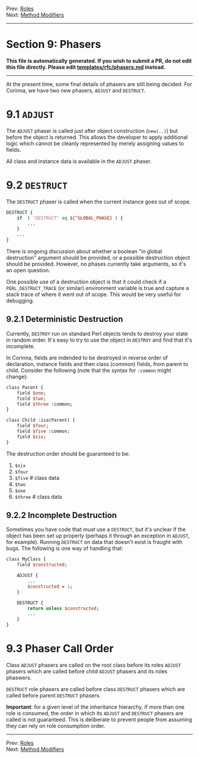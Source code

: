 Prev: [Roles](roles.md)   
Next: [Method Modifiers](method-modifiers.md)

---

# Section 9: Phasers

**This file is automatically generated. If you wish to submit a PR, do not
edit this file directly. Please edit
[templates/rfc/phasers.md](https://github.com/Ovid/Cor/tree/master/templates/rfc/phasers.md) instead.**

---

At the present time, some final details of phasers are still being decided.
For Corinna, we have two new phasers, `ADJUST` and `DESTRUCT`.

# 9.1 `ADJUST`
The `ADJUST` phaser is called just after object construction (`new(..)`) but
before the object is returned. This allows the developer to apply additional
logic which cannot be cleanly represented by merely assigning values to fields.

All class and instance data is available in the `ADJUST` phaser.

# 9.2 `DESTRUCT`
The `DESTRUCT` phaser is called when the current instance goes out of scope.

```perl
DESTRUCT {
    if  ( 'DESTRUCT' eq ${^GLOBAL_PHASE} ) {
        ...
    }
    ...
}
```

There is ongoing discussion about whether a boolean "in global destruction"
argument should be provided, or a possible destruction object should be
provided. However, no phases currently take arguments, so it's an open
question.

One possible use of a destruction object is that it could check if a
`PERL_DESTRUCT_TRACE` (or similar)  environment variable is true and capture a
stack trace of where it went out of scope. This would be very useful for
debugging.

## 9.2.1 Deterministic Destruction
Currently, `DESTROY` run on standard Perl objects tends to destroy your state
in random order. It's easy to try to use the object in `DESTROY` and find that
it's incomplete.

In Corinna, fields are indended to be destroyed in reverse order of
declaration, instance fields and then class (common) fields, from parent to
child. Consider the following (note that the syntax for `:common` might
change):

```perl
class Parent {
    field $one;
    field $two;
    field $three :common;
}

class Child :isa(Parent) {
    field $four;
    field $five :common;
    field $six;
}
```

The destruction order should be guaranteed to be:

1. `$six`
2. `$four`
3. `$five` # class data
4. `$two`
5. `$one`
6. `$three` # class data

## 9.2.2 Incomplete Destruction
Sometimes you have code that *must* use a `DESTRUCT`, but it's unclear if the
object has been set up properly (perhaps it through an exception in `ADJUST`,
for example). Running `DESTRUCT` on data that doesn't exist is fraught with
bugs. The following  is one way of handling that:

```perl
class MyClass {
    field $constructed;

    ADJUST {
        ...
        $constructed = 1;
    }

    DESTRUCT {
        return unless $constructed;
        ...
    }
}
```

# 9.3 Phaser Call Order
Class `ADJUST` phasers are called on the root class before its roles `ADJUST`
phasers which are called before child `ADJUST` phasers and its roles phaswers.

`DESTRUCT` role phasers are called before class `DESTRUCT` phasers which are
called before parent `DESTRUCT` phasers.

**Important**: for a given level of the inheritance hierarchy, if more than
one role is consumed, the order in which its `ADJUST` and `DESTRUCT` phasers
are called is not guaranteed. This is deliberate to prevent people from
assuming they can rely on role consumption order.


---

Prev: [Roles](roles.md)   
Next: [Method Modifiers](method-modifiers.md)

